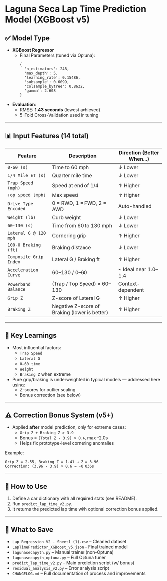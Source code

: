 # Laguna Seca Lap Time Prediction Model (XGBoost v5)

## ✅ Model Type
- **XGBoost Regressor**
  - Final Parameters (tuned via Optuna):
    ```
    {
      'n_estimators': 248,
      'max_depth': 5,
      'learning_rate': 0.15486,
      'subsample': 0.6099,
      'colsample_bytree': 0.8632,
      'gamma': 2.608
    }
    ```
- **Evaluation**:
  - RMSE: **1.43 seconds** (lowest achieved)
  - 5-Fold Cross-Validation used in tuning

---

## 📊 Input Features (14 total)

| Feature | Description | Direction (Better When...) |
|--------|-------------|-----------------------------|
| `0-60 (s)` | Time to 60 mph | ↓ Lower |
| `1/4 Mile ET (s)` | Quarter mile time | ↓ Lower |
| `Trap Speed (mph)` | Speed at end of 1/4 | ↑ Higher |
| `Top Speed (mph)` | Max speed | ↑ Higher |
| `Drive Type Encoded` | 0 = RWD, 1 = FWD, 2 = AWD | Auto-handled |
| `Weight (lb)` | Curb weight | ↓ Lower |
| `60-130 (s)` | Time from 60 to 130 mph | ↓ Lower |
| `Lateral G @ 120 mph` | Cornering grip | ↑ Higher |
| `100-0 Braking (ft)` | Braking distance | ↓ Lower |
| `Composite Grip Index` | Lateral G / Braking ft | ↑ Higher |
| `Acceleration Curve` | 60–130 / 0–60 | ~ Ideal near 1.0–1.4 |
| `Powerband Balance` | (Trap / Top Speed) × 60–130 | Context-dependent |
| `Grip Z` | Z-score of Lateral G | ↑ Higher |
| `Braking Z` | Negative Z-score of Braking (lower is better) | ↑ Higher |

---

## 🧠 Key Learnings
- Most influential factors:
  - `Trap Speed`
  - `Lateral G`
  - `0–60 time`
  - `Weight`
  - `Braking Z` when extreme
- Pure grip/braking is underweighted in typical models — addressed here using:
  - Z-scores for outlier scaling
  - Bonus correction (see below)

---

## ⚠️ Correction Bonus System (v5+)

- Applied **after** model prediction, only for extreme cases:
  - `Grip Z + Braking Z > 3.9`
  - Bonus = `(Total Z - 3.9) × 0.6`, max -2.0s
  - Helps fix prototype-level cornering anomalies

Example:
```
Grip Z = 2.55, Braking Z = 1.41 → Z = 3.96
Correction: (3.96 - 3.9) × 0.6 = -0.036s
```

---

## 🧪 How to Use

1. Define a car dictionary with all required stats (see README).
2. Run `predict_lap_time_v2.py`.
3. It returns the predicted lap time with optional correction bonus applied.

---

## 🧾 What to Save

- `Lap Regression V2 - Sheet1 (1).csv` – Cleaned dataset
- `LapTimePredictor_XGBoost_v5.json` – Final trained model
- `lagunasecapyth.py` – Manual trainer (non-Optuna)
- `lagunasecapyth_optuna.py` – Full Optuna tuner
- `predict_lap_time_v2.py` – Main prediction script (w/ bonus)
- `residual_analysis_v2.py` – Error analysis script
- `CHANGELOG.md` – Full documentation of process and improvements
